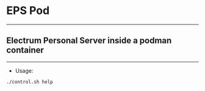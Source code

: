 # EPS Pod
---
## Electrum Personal Server inside a podman container
---
* Usage:
```bash
./control.sh help
```

